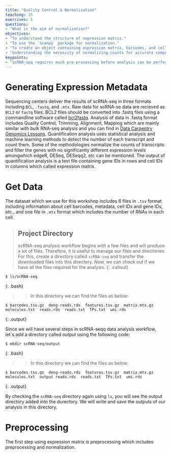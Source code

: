 ```yaml
---
title: "Quality Control & Normalization"
teaching: 15
exercises: 5
questions:
- "What is the aim of normalization?"
objectives:
- "To understand the structure of expression matrix."
- "To use the `Scanpy` package for normalization."
- "To create an object containing expression matrix, barcodes, and cell IDs."
- "Understanding the necessity of normalizing counts for accurate comparison between cells."
keypoints:
- "scRNA-seq requires much pre-processing before analysis can be performed."
---
```


# Generating Expression Metadata

Sequencing centers deliver the results of scRNA-seq in three formats including `BCL`, `.fastq`, and `.mtx`. Raw data for scRNA-se data are recieved as `BCL2` or `fastq` files. BCL2 files should be converted into .fastq files using a commandline software called [bcl2fastq](https://support.illumina.com/sequencing/sequencing_software/bcl2fastq-conversion-software.html). Analysis of data in .fastq format includes Quality Control, Trimming, Alignment, Mapping which are mainly similar with bulk RNA-seq analysis and you can find in   [Data Carpentry Genomics Lessons](https://datacarpentry.org/wrangling-genomics/). Quantification analysis uses statistical analysis and machine learning methods to detect the number of each transcript and count them. Some of the methodologies normalize the counts of transcripts and filter the genes with no significantly different expression levels amongwhich edgeR, DESeq, DESeqq2, etc can be mentioned.
The output of quantification analysis is a text file containing gene IDs in rows and cell IDs in columns which called expression matrix.

# Get Data
The dataset which we use for this workshop includes 6 files in `.tsv` format including information about cell barcodes, metadata, cell IDs and gene IDs, etc., and one file in `.mtx` format which includes the number of RNAs in each cell.

> ## Project Directory 
> scRNA-seq analysis workflow begins with a few files and will produce a lot of files.
> Therefore, it is useful to manage our files and directories.
> For this, create a directory called `scRNA-seq` and transfer the downloaded files into this directory.
> Now, we can check out if we have all the files required for the analysis.
{: .callout}

~~~
$ ls/scRNA-seq
~~~
{: .bash}

>> In this directory we can find the files as below:
~~~
$ barcodes.tsv.gz  deng-reads.rds  features.tsv.gz  matrix.mtx.gz  molecules.txt  reads.rds  reads.txt  TPs.txt  umi.rds
~~~
{: .output}

Since we will have several steps in scRNA-seqq data analysis workflow, let`s add a directory called output using the following code:
~~~
$ mkdir scRNA-seq/output
~~~
{: .bash}

>> In this directory we can find the files as below:
~~~
$ barcodes.tsv.gz  deng-reads.rds  features.tsv.gz  matrix.mtx.gz  molecules.txt  output reads.rds  reads.txt  TPs.txt  umi.rds
~~~
{: .output}

By checking the `scRNA-seq` directory again using `ls`, you will see the output directory added into the durectory. We will write and save the outputs of our analysis in this directory.


# Preprocessing

The first step using expression matrix is preprocessing which includes preprocessing and normalization.


